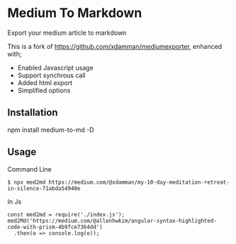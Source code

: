 # Medium To Markdown
Export your medium article to markdown

This is a fork of https://github.com/xdamman/mediumexporter, enhanced with;
* Enabled Javascript usage
* Support synchrous call
* Added html export
* Simplified options

## Installation

npm install medium-to-md -D
    
## Usage

Command Line
```
$ npx med2md https://medium.com/@xdamman/my-10-day-meditation-retreat-in-silence-71abda54940e
```

In Js
```
const med2md = require('./index.js');
med2Md('https://medium.com/@allenhwkim/angular-syntax-highlighted-code-with-prism-4b9fce7364dd')
  .then(o => console.log(o));
```
